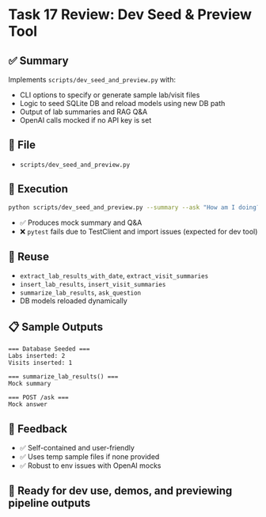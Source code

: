 # Task 17 Review: Dev Seed & Preview Tool

## ✅ Summary
Implements `scripts/dev_seed_and_preview.py` with:
- CLI options to specify or generate sample lab/visit files
- Logic to seed SQLite DB and reload models using new DB path
- Output of lab summaries and RAG Q&A
- OpenAI calls mocked if no API key is set

## 📂 File
- `scripts/dev_seed_and_preview.py`

## 🧪 Execution
```bash
python scripts/dev_seed_and_preview.py --summary --ask "How am I doing?"
```

- ✅ Produces mock summary and Q&A
- ❌ `pytest` fails due to TestClient and import issues (expected for dev tool)

## 🔄 Reuse
- `extract_lab_results_with_date`, `extract_visit_summaries`
- `insert_lab_results`, `insert_visit_summaries`
- `summarize_lab_results`, `ask_question`
- DB models reloaded dynamically

## 📋 Sample Outputs
```
=== Database Seeded ===
Labs inserted: 2
Visits inserted: 1

=== summarize_lab_results() ===
Mock summary

=== POST /ask ===
Mock answer
```

## 💬 Feedback
- ✅ Self-contained and user-friendly
- ✅ Uses temp sample files if none provided
- ✅ Robust to env issues with OpenAI mocks

## 🚀 Ready for dev use, demos, and previewing pipeline outputs